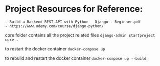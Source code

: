 # Project Resources for Reference:

	- Build a Backend REST API with Python   Django - Beginner.pdf
	- https://www.udemy.com/course/django-python/

core folder contains all the project related files
`django-admin startproject core .`

to restart the docker container
`docker-compose up`

to rebuild and restart the docker container
`docker-compose up --build`


